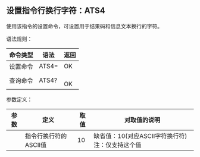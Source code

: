 ## 设置指令行换行字符：ATS4

使用该指令的设置命令，可设置用于结果码和信息文本换行的字符。

语法规则：

| 命令类型 | 语法     | 返回       |
| -------- | -------- | ---------- |
| 设置命令 | ATS4=<n> | OK         |
| 查询命令 | ATS4?    | <n><br> OK |

 

参数定义：

| 参数 | 定义                  | 取值 | 对取值的说明                                        |
| ---- | --------------------- | ---- | --------------------------------------------------- |
| <n>  | 指令行换行符的ASCII值 | 10   | 缺省值：10(对应ASCII字符<LF>换行符)注：仅支持这个值 |


